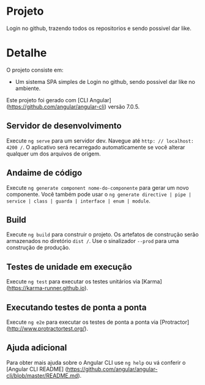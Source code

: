 # Projeto

Login no github, trazendo todos os repositorios e sendo possivel dar like.

# Detalhe
O projeto consiste em:

- Um sistema SPA simples de Login no github, sendo possivel dar like no ambiente.

Este projeto foi gerado com [CLI Angular] (https://github.com/angular/angular-cli) versão 7.0.5.

## Servidor de desenvolvimento

Execute `ng serve` para um servidor dev. Navegue até `http: // localhost: 4200 /`. O aplicativo será recarregado automaticamente se você alterar qualquer um dos arquivos de origem.

## Andaime de código

Execute `ng generate component nome-do-componente` para gerar um novo componente. Você também pode usar o `ng generate directive | pipe | service | class | guarda | interface | enum | module`.

## Build

Execute `ng build` para construir o projeto. Os artefatos de construção serão armazenados no diretório `dist /`. Use o sinalizador `--prod` para uma construção de produção.

## Testes de unidade em execução

Execute `ng test` para executar os testes unitários via [Karma] (https://karma-runner.github.io).

## Executando testes de ponta a ponta

Execute `ng e2e` para executar os testes de ponta a ponta via [Protractor] (http://www.protractortest.org/).

## Ajuda adicional

Para obter mais ajuda sobre o Angular CLI use `ng help` ou vá conferir o [Angular CLI README] (https://github.com/angular/angular-cli/blob/master/README.md).
